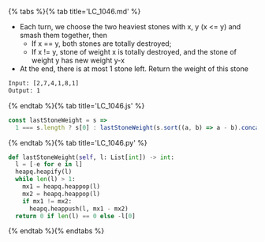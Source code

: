 {% tabs %}{% tab title='LC_1046.md' %}

* Each turn, we choose the two heaviest stones with x, y (x <= y) and smash them together, then
  * If x == y, both stones are totally destroyed;
  * If x != y, stone of weight x is totally destroyed, and the stone of weight y has new weight y-x
* At the end, there is at most 1 stone left.  Return the weight of this stone

```txt
Input: [2,7,4,1,8,1]
Output: 1
```

{% endtab %}{% tab title='LC_1046.js' %}

```js
const lastStoneWeight = s =>
  1 === s.length ? s[0] : lastStoneWeight(s.sort((a, b) => a - b).concat(s.pop() - s.pop()));
```

{% endtab %}{% tab title='LC_1046.py' %}

```py
def lastStoneWeight(self, l: List[int]) -> int:
  l = [-e for e in l]
  heapq.heapify(l)
  while len(l) > 1:
    mx1 = heapq.heappop(l)
    mx2 = heapq.heappop(l)
    if mx1 != mx2:
      heapq.heappush(l, mx1 - mx2)
  return 0 if len(l) == 0 else -l[0]
```

{% endtab %}{% endtabs %}
